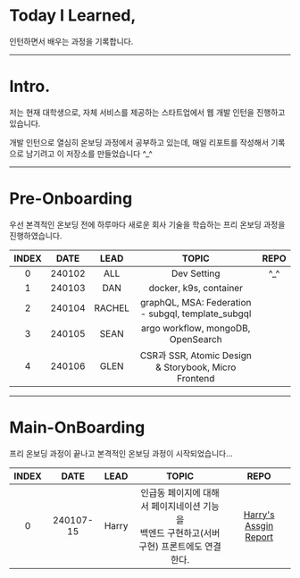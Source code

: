 # Today I Learned,

인턴하면서 배우는 과정을 기록합니다.

---

# Intro.

저는 현재 대학생으로, 자체 서비스를 제공하는 스타트업에서 웹 개발 인턴을 진행하고 있습니다.

개발 인턴으로 열심히 온보딩 과정에서 공부하고 있는데, 매일 리포트를 작성해서 기록으로 남기려고 이 저장소를 만들었습니다 ^_^

---

# Pre-Onboarding 

우선 본격적인 온보딩 전에 하루마다 새로운 회사 기술을 학습하는 프리 온보딩 과정을 진행하였습니다.

| INDEX | DATE | LEAD | TOPIC | REPO | 
|:----:|:----:|:----:|:----:|:----:|
| 0 | 240102 | ALL  | Dev Setting | ^_^ |
| 1 | 240103 | DAN | docker, k9s, container | |
| 2 | 240104 | RACHEL | graphQL, MSA: Federation - subgql, template_subgql | |
| 3 | 240105 | SEAN | argo workflow, mongoDB, OpenSearch | |
| 4 | 240106 | GLEN | CSR과 SSR, Atomic Design & Storybook, Micro Frontend | | 

---

# Main-OnBoarding 

프리 온보딩 과정이 끝나고 본격적인 온보딩 과정이 시작되었습니다...

| INDEX | DATE | LEAD | TOPIC | REPO | 
|:----:|:----:|:----:|:----:|:----:|
| 0 | 240107-15 | Harry  | 인급동 페이지에 대해서 페이지네이션 기능을 <br/> 백엔드 구현하고(서버 구현) 프론트에도 연결한다. | [Harry's Assgin Report](https://github.com/osohyun0224/TIL-Internship/tree/master/Onboarding-Harry) |
